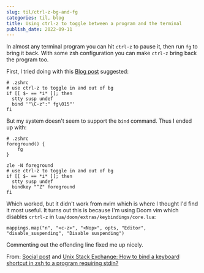 ```yaml
---
slug: til/ctrl-z-bg-and-fg
categories: til, blog
title: Using ctrl-z to toggle between a program and the terminal
publish_date: 2022-09-11
---
```

In almost any terminal program you can hit `ctrl-z` to pause it, then run `fg`
to bring it back. With some zsh configuration you can make `ctrl-z` bring back
the program too.

First, I tried doing with this [Blog post](https://schulz.dk/2022/01/26/using-ctrl-z-to-toggle-process-in-fg-bg/)
suggested:

```
# .zshrc
# use ctrl-z to toggle in and out of bg
if [[ $- == *i* ]]; then
  stty susp undef
  bind '"\C-z":" fg\015"'
fi
```

But my system doesn't seem to support the `bind` command. Thus I ended up with:

```
# .zshrc
foreground() {
    fg
}

zle -N foreground
# use ctrl-z to toggle in and out of bg
if [[ $- == *i* ]]; then
  stty susp undef
  bindkey "^Z" foreground
fi
```

Which worked, but it didn't work from nvim which is where I thought I'd find
it most useful.  It turns out this is because I'm using Doom vim which disables
`crtrl-z` in `lua/doom/extras/keybindings/core.lua`:

```
mappings.map("n", "<c-z>", "<Nop>", opts, "Editor", "disable_suspending", "Disable suspending")
```

Commenting out the offending line fixed me up nicely.

From: [Social post](https://social.linux.pizza/web/@solene@bsd.network/108973783539676780)
and [Unix Stack Exchange: How to bind a keyboard shortcut in zsh to a program requiring stdin?](https://unix.stackexchange.com/questions/475310/how-to-bind-a-keyboard-shortcut-in-zsh-to-a-program-requiring-stdin)
